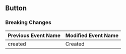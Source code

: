 ## Button

### Breaking Changes

|Previous Event Name|Modified Event Name|
|-----------|-----------|
|created|Created|

